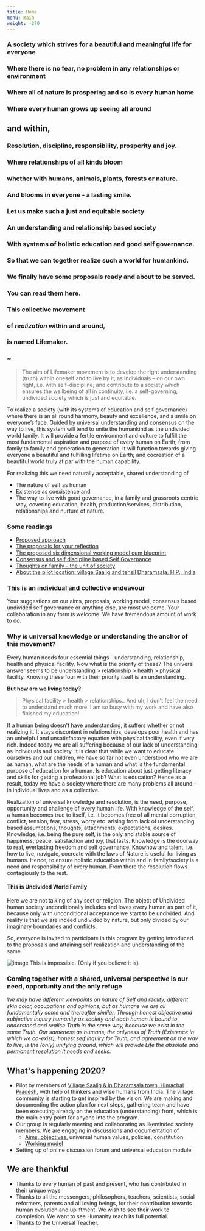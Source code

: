 ```yaml
---
title: Home
menu: main
weight: -270
---
```


### A society which strives for a beautiful and meaningful life for everyone
### Where there is no fear, no problem in any relationships or environment
### Where all of nature is prospering and so is every human home 
### Where every human grows up seeing all around 
## and within,
### Resolution, discipline, responsibility, prosperity and joy.
### Where relationships of all kinds bloom
### whether with humans, animals, plants, forests or nature.
### And blooms in everyone - a lasting smile.

### Let us make such a just and equitable society
### An understanding and relationship based society 

### With systems of holistic education and good self governance. 

### So that we can together realize such a world for humankind.
### We finally have some proposals ready and about to be served.
### You can read them here.
### This collective movement
### of _realization_ within and around, 
### is named Lifemaker.

### ~

> The aim of Lifemaker movement is to develop the right understanding (truth) within oneself and to live by it, as individuals – on our own right, i.e. with self-discipline; and contribute to a society which ensures the wellbeing of all in continuity, i.e. a self-governing, undivided society which is just and equitable.

To realize a society (with its systems of education and self governance) where there is an all round harmony, beauty and excellence, and a smile on everyone’s face. Guided by universal understanding and consensus on the way to live, this system will tend to unite the humankind as the undivided world family. It will provide a fertile environment and culture to fulfill the most fundamental aspiration and purpose of every human on Earth; from family to family and generation to generation. It will function towards giving everyone a beautiful and fulfilling lifetime on Earth; and cocreation of a beautiful world truly at par with the human capability.

For realizing this we need naturally acceptable, shared understanding of 

* The nature of self as human
* Existence as coexistence and 
* The way to live with good governance, in a family and grassroots centric way, covering education, health, production/services, distribution, relationships and nurture of nature.

### Some readings

* [Proposed approach](/approach)
* [The proposals for your reflection](/proposals) 
* [The proposed six dimensional working model cum blueprint](/working-model)
* [Consensus and self discipline based Self Governance](/self-governance)
* [Thoughts on family - the unit of society](/family) 
* [About the pilot location: village Saalig and tehsil Dharamsala, H.P., India](/saalig)
### This is an individual and collective endeavour

Your suggestions on our aims, proposals, working model, consensus based undivided self governance or anything else, are most welcome. Your collaboration in any form is welcome.
We have tremendous amount of work to do.

### Why is universal knowledge or understanding the anchor of this movement?
Every human needs four essential things - understanding, relationship, health and physical facility. Now what is the priority of these? The univeral answer seems to be understanding > relationship > health > physical facility. Knowing these four with their priority itself is an understanding.

**But how are we living today?**

> Physical facility > health > relationships.. And uh, I don't feel the need to understand much more. I am so busy with my work and have also finished my education! 

If a human being doesn't have understanding, it suffers whether or not realizing it. It stays discontent in relationships, develops poor health and has an unhelpful and unsatisfactory equation with physical facility, even if very rich. Indeed today we are all suffering because of our lack of understanding as individuals and society. It is clear that while we want to educate ourselves and our children, we have so far not even understood who we are as human, what are the needs of a human and what is the fundamental purpose of education for a human. Is education about just getting literacy and skills for getting a professional job? What is education? 
Hence as a result, today we have a society where there are many problems all around - in individual lives and as a collective.

Realization of universal knowledge and resolution, is the need, purpose, opportunity and challenge of every human life. With knowledge of the self, a human becomes true to itself, i.e. it becomes free of all mental corruption, conflict, tension, fear, stress, worry etc. arising from lack of understanding based assumptions, thoughts, attachments, expectations, desires.  Knowledge, i.e. being the pure self, is the only and stable source of happiness, peace, satisfaction and joy, that lasts. Knowledge is the doorway to real, everlasting freedom and self governance. Knowhow and talent, i.e. how to live, navigate, cocreate with the laws of Nature is useful for living as humans. Hence, to ensure holistic education within and in family/society is a need and responsibility of every human. From there the resolution flows contagiously to the rest.    

#### This is Undivided World Family
Here we are not talking of any sect or religion. The object of Undivided human society unconditionally includes and loves every human as part of it, because only with unconditional acceptance we start to be undivided. And reality is that we are indeed undivided by nature, but only divided by our imaginary boundaries and conflicts. 

So, everyone is invited to participate in this program by getting introduced to the proposals and attaining self realization and understanding of the same. 

![image This is impossible. {Only if you believe it is}](/images/alice/impossible.jpg)

### Coming together with a shared, universal perspective is our need, opportunity and the only refuge

*We may have different viewpoints on nature of Self and reality, different skin color, occupations and opinions, but as humans we are all fundamentally same and thereafter similar. Through honest objective and subjective inquiry humanity as society and each human is bound to understand and realise Truth in the same way, because we exist in the same Truth. Our sameness as humans, the onlyness of Truth (Existence in which we co-exist), honest self inquiry for Truth, and agreement on the way to live, is the (only) unifying ground, which will provide Life the absolute and permanent resolution it needs and seeks.* 



## What's happening 2020?
- Pilot by members of [Village Saalig & in Dharamsala town, Himachal Pradesh](/saalig), with help of thinkers and wise humans from India. The village community is starting to get inspired by the vision. We are making and documenting the action plan for next steps, gathering team and have been executing already on the education (understanding) front, which is the main entry point for anyone into the program.
- Our group is regularly meeting and collaborating as likeminded society members. We are engaging in discussions and documentation of 
  - [Aims, objectives](/aims), universal human values, policies, constitution
  - [Working model](/working-model)  
- Setting up of online discussion forum and universal education module

## We are thankful 
  - Thanks to every human of past and present, who has contributed in their unique ways
  - Thanks to all the messengers, philosophers, teachers, scientists, social reformers, parents and all loving beings, for their contribution towards human evolution and upliftment. We wish to see their work to completion. We want to see Humanity reach its full potential. 
  - Thanks to the Universal Teacher.
